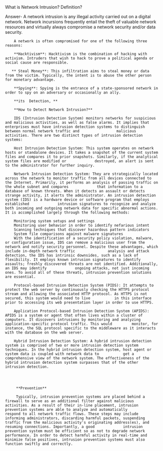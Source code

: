 What is Network Intrusion? Definition?

Answer- A network intrusion is any illegal activity carried out on a digital network. Network incursions frequently entail the theft
        of valuable network resources and virtually always compromise a network security and/or data security. 

        A network is often compromised for one of the following three reasons:

        **Hacktivism**: Hacktivism is the combination of hacking with activism. Intruders that wish to hack to prove a political agenda or social cause are responsible.

       ** Steal Money**: This infiltration aims to steal money or data from the victim. Typically, the intent is to abuse the other person for monetary advantage.

        **Spying**: Spying is the entrance of a state-sponsored network in order to spy on an adversary or occasionally an ally.

        **its  Detection, **

        **How to Detect Network Intrusion?**
        
        IDS (Intrusion Detection System) monitors networks for suspicious and malicious activities, as well as false alarms. It implies that enterprises must have intrusion detection systems to distinguish between normal network traffic and                 malicious activities. There are two distinct types of intrusion detection systems:
        
        Host Intrusion Detection System: This system operates on network hosts or standalone devices. It takes a snapshot of the current system files and compares it to prior snapshots. Similarly, if the analytical system files are modified or             destroyed, an alert is sent to the administrator for further inquiry.
        
        Network Intrusion Detection System: They are strategically located across the network to monitor traffic from all devices connected to the Internet. Primarily, it performs an analysis of passing traffic on the whole subnet and compares             that information to a database of known threats. When it detects an assault or detects strange activity, it alerts the administrator. An intrusion detection system (IDS) is a hardware device or software program that employs established             intrusion signatures to recognize and analyze both incoming and outgoing network data for specific abnormal actions. It is accomplished largely through the following methods:
        
        Monitoring system setups and settings
        Monitoring user behavior in order to identify nefarious intent
        Scanning techniques that discover hazardous pattern indicators
        System file comparisons against malware signatures
        With the identification of a security policy violation, malware, or configuration issue, IDS can remove a malicious user from the network and notify security personnel. Despite these advantages, which include in-depth network traffic               analysis and attack detection, the IDS has intrinsic downsides, such as a lack of flexibility. It employs known intrusion signatures to identify assaults; freshly discovered threats are not identified. Additionally, an IDS may identify             ongoing attacks, not just incoming ones. To avoid all of these threats, intrusion prevention solutions are essential.
        
        Protocol-based Intrusion Detection System (PIDS): It attempts to protect the web server by continuously checking the HTTPS protocol stream and allowing the associated HTTP protocol. As HTTPS is not secured, this system would need to live           in this interface prior to accessing its web presentation layer in order to use HTTPS.
        
        Application Protocol-based Intrusion Detection System (APIDS): APIDS is a system or agent that often lives within a cluster of computers. It discovers intrusions by monitoring and analyzing application-specific protocol traffic. This would         monitor, for instance, the SQL protocol specific to the middleware as it interacts with the database on the web server.
        
        Hybrid Intrusion Detection System: A hybrid intrusion detection system is comprised of two or more intrusion detection system techniques. In the hybrid intrusion detection system, host agent or system data is coupled with network data to           get a comprehensive view of the network system. The effectiveness of the hybrid intrusion detection system surpasses that of the other intrusion detection.




         **Prevention**

         Typically, intrusion prevention systems are placed behind a firewall to serve as an additional filter against malicious activities. As a result of their in-line placement, intrusion prevention systems are able to analyze and automatically          respond to all network traffic flows. These steps may include informing administrators, discarding harmful packets, suspending traffic from the malicious activity's originating address(es), and resuming connections. Importantly, a good             intrusion prevention system must be efficient so as not to degrade network performance. In order to detect harmful activity in real-time and minimize false positives, intrusion prevention systems must also function swiftly and correctly.

